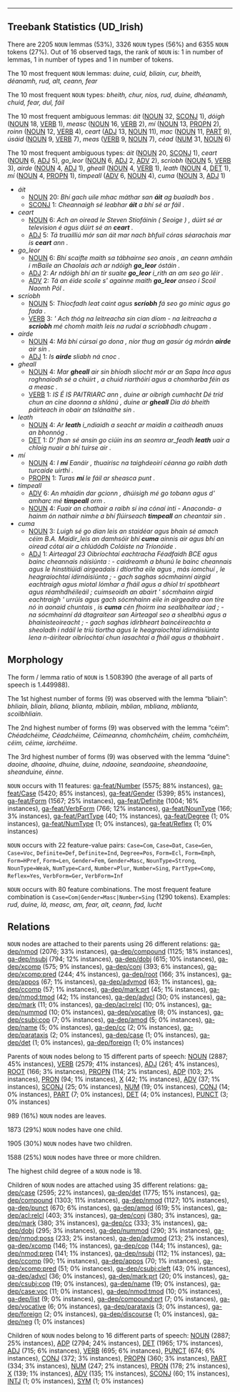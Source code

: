 

--------------------------------------------------------------------------------

## Treebank Statistics (UD_Irish)

There are 2205 `NOUN` lemmas (53%), 3326 `NOUN` types (56%) and 6355 `NOUN` tokens (27%).
Out of 16 observed tags, the rank of `NOUN` is: 1 in number of lemmas, 1 in number of types and 1 in number of tokens.

The 10 most frequent `NOUN` lemmas: <em>duine, cuid, bliain, cur, bheith, déanamh, rud, alt, ceann, fear</em>

The 10 most frequent `NOUN` types:  <em>bheith, chur, níos, rud, duine, dhéanamh, chuid, fear, dul, fáil</em>

The 10 most frequent ambiguous lemmas: <em>áit</em> ([NOUN]() 32, [SCONJ]() 1), <em>dóigh</em> ([NOUN]() 18, [VERB]() 1), <em>measc</em> ([NOUN]() 16, [VERB]() 2), <em>mí</em> ([NOUN]() 13, [PROPN]() 2), <em>roinn</em> ([NOUN]() 12, [VERB]() 4), <em>ceart</em> ([ADJ]() 13, [NOUN]() 11), <em>mac</em> ([NOUN]() 11, [PART]() 9), <em>úsáid</em> ([NOUN]() 9, [VERB]() 7), <em>meas</em> ([VERB]() 9, [NOUN]() 7), <em>céad</em> ([NUM]() 31, [NOUN]() 6)

The 10 most frequent ambiguous types:  <em>áit</em> ([NOUN]() 20, [SCONJ]() 1), <em>ceart</em> ([NOUN]() 6, [ADJ]() 5), <em>go_leor</em> ([NOUN]() 6, [ADJ]() 2, [ADV]() 2), <em>scríobh</em> ([NOUN]() 5, [VERB]() 3), <em>airde</em> ([NOUN]() 4, [ADJ]() 1), <em>gheall</em> ([NOUN]() 4, [VERB]() 1), <em>leath</em> ([NOUN]() 4, [DET]() 1), <em>mí</em> ([NOUN]() 4, [PROPN]() 1), <em>timpeall</em> ([ADV]() 6, [NOUN]() 4), <em>cuma</em> ([NOUN]() 3, [ADJ]() 1)


* <em>áit</em>
  * [NOUN]() 20: <em>Bhí gach uile mhac máthar san <b>áit</b> ag bualadh bos .</em>
  * [SCONJ]() 1: <em>Cheannaigh sé leabhar <b>áit</b> a bhí sé ar fáil .</em>
* <em>ceart</em>
  * [NOUN]() 6: <em>Ach an oiread le Steven Stiofáinín ( Seoige ) , dúirt sé ar television é agus dúirt sé an <b>ceart</b> .</em>
  * [ADJ]() 5: <em>Tá truailliú mór san áit mar nach bhfuil córas séarachais mar is <b>ceart</b> ann .</em>
* <em>go_leor</em>
  * [NOUN]() 6: <em>Bhí scaifte maith sa tábhairne seo anois , an ceann amháin i mBaile an Chaolais ach ar ndóigh <b>go_leor</b> óstáin .</em>
  * [ADJ]() 2: <em>Ar ndóigh bhí an tír suaite <b>go_leor</b> i_rith an am seo go léir .</em>
  * [ADV]() 2: <em>Tá an éide scoile s' againne maith <b>go_leor</b> anseo i Scoil Naomh Pól .</em>
* <em>scríobh</em>
  * [NOUN]() 5: <em>Thiocfadh leat caint agus <b>scríobh</b> fá seo go minic agus go fada .</em>
  * [VERB]() 3: <em>' Ach thóg na leitreacha sin cian díom - na leitreacha a <b>scríobh</b> mé chomh maith leis na rudaí a scríobhadh chugam .</em>
* <em>airde</em>
  * [NOUN]() 4: <em>Má bhí cúrsaí go dona , níor thug an gasúr óg mórán <b>airde</b> air sin .</em>
  * [ADJ]() 1: <em>Is <b>airde</b> sliabh ná cnoc .</em>
* <em>gheall</em>
  * [NOUN]() 4: <em>Mar <b>gheall</b> air sin bhíodh sliocht mór ar an Sapa Inca agus roghnaíodh sé a chúirt , a chuid riarthóirí agus a chomharba féin as a measc .</em>
  * [VERB]() 1: <em>IS É IS PAITRIARC ann , duine ar oibrigh cumhacht Dé tríd chun an cine daonna a shlánú , duine ar <b>gheall</b> Dia dó bheith páirteach in obair an tslánaithe sin .</em>
* <em>leath</em>
  * [NOUN]() 4: <em>Ar <b>leath</b> i_ndiaidh a seacht ar maidin a caitheadh anuas an bhonnóg .</em>
  * [DET]() 1: <em>D' fhan sé ansin go ciúin ins an seomra ar_feadh <b>leath</b> uair a chloig nuair a bhí tuirse air .</em>
* <em>mí</em>
  * [NOUN]() 4: <em>I <b>mí</b> Eanáir , thuairisc na taighdeoirí céanna go raibh dath turcaide uirthi .</em>
  * [PROPN]() 1: <em>Turas <b>mí</b> le fáil ar sheasca punt .</em>
* <em>timpeall</em>
  * [ADV]() 6: <em>An mhaidin dar gcionn , dhúisigh mé go tobann agus d' amharc mé <b>timpeall</b> orm .</em>
  * [NOUN]() 4: <em>Fuair an chathair a raibh sí ina cónaí inti - Anaconda- a hainm ón nathair nimhe a bhí flúirseach <b>timpeall</b> an cheantair sin .</em>
* <em>cuma</em>
  * [NOUN]() 3: <em>Luigh sé go dian leis an staidéar agus bhain sé amach céim B.A. Maidir_leis an damhsóir bhí <b>cuma</b> ainnis air agus bhí an oiread cótaí air a chlúdódh Coláiste na Tríonóide .</em>
  * [ADJ]() 1: <em>Airteagal 23 Oibríochtaí eachtracha Féadfaidh BCE agus bainc cheannais náisiúnta : - caidreamh a bhunú le bainc cheannais agus le hinstitiúidí airgeadais i dtíortha eile agus , más iomchuí , le heagraíochtaí idirnáisiúnta ; - gach saghas sócmhainní airgid eachtraigh agus miotal lómhar a fháil agus a dhíol trí spotbheart agus réamhdhéileáil ; cuimseoidh an abairt ' sócmhainn airgid eachtraigh ' urrúis agus gach sócmhainn eile in airgeadra aon tíre nó in aonaid chuntais , is <b>cuma</b> cén fhoirm ina sealbhaítear iad ; - na sócmhainní dá dtagraítear san Airteagal seo a shealbhú agus a bhainisteoireacht ; - gach saghas idirbheart baincéireachta a sheoladh i ndáil le tríú tíortha agus le heagraíochtaí idirnáisiúnta lena n-áirítear oibríochtaí chun iasachtaí a fháil agus a thabhairt .</em>

## Morphology

The form / lemma ratio of `NOUN` is 1.508390 (the average of all parts of speech is 1.449988).

The 1st highest number of forms (9) was observed with the lemma “bliain”: <em>bhliain, bliain, bliana, blianta, mbliain, mblian, mbliana, mblianta, scoilbhliain</em>.

The 2nd highest number of forms (9) was observed with the lemma “céim”: <em>Chéadchéime, Céadchéime, Céimeanna, chomhchéim, chéim, comhchéim, céim, céime, iarchéime</em>.

The 3rd highest number of forms (9) was observed with the lemma “duine”: <em>daoine, dhaoine, dhuine, duine, ndaoine, seandaoine, sheandaoine, sheanduine, éinne</em>.

`NOUN` occurs with 11 features: [ga-feat/Number]() (5575; 88% instances), [ga-feat/Case]() (5420; 85% instances), [ga-feat/Gender]() (5399; 85% instances), [ga-feat/Form]() (1567; 25% instances), [ga-feat/Definite]() (1004; 16% instances), [ga-feat/VerbForm]() (766; 12% instances), [ga-feat/NounType]() (166; 3% instances), [ga-feat/PartType]() (40; 1% instances), [ga-feat/Degree]() (1; 0% instances), [ga-feat/NumType]() (1; 0% instances), [ga-feat/Reflex]() (1; 0% instances)

`NOUN` occurs with 22 feature-value pairs: `Case=Com`, `Case=Dat`, `Case=Gen`, `Case=Voc`, `Definite=Def`, `Definite=Ind`, `Degree=Pos`, `Form=Ecl`, `Form=Emph`, `Form=HPref`, `Form=Len`, `Gender=Fem`, `Gender=Masc`, `NounType=Strong`, `NounType=Weak`, `NumType=Card`, `Number=Plur`, `Number=Sing`, `PartType=Comp`, `Reflex=Yes`, `VerbForm=Ger`, `VerbForm=Inf`

`NOUN` occurs with 80 feature combinations.
The most frequent feature combination is `Case=Com|Gender=Masc|Number=Sing` (1290 tokens).
Examples: <em>rud, duine, lá, measc, am, fear, alt, ceann, fad, lucht</em>


## Relations

`NOUN` nodes are attached to their parents using 26 different relations: [ga-dep/nmod]() (2076; 33% instances), [ga-dep/compound]() (1125; 18% instances), [ga-dep/nsubj]() (794; 12% instances), [ga-dep/dobj]() (615; 10% instances), [ga-dep/xcomp]() (575; 9% instances), [ga-dep/conj]() (393; 6% instances), [ga-dep/xcomp:pred]() (244; 4% instances), [ga-dep/root]() (166; 3% instances), [ga-dep/appos]() (67; 1% instances), [ga-dep/advmod]() (63; 1% instances), [ga-dep/ccomp]() (57; 1% instances), [ga-dep/mark:prt]() (45; 1% instances), [ga-dep/nmod:tmod]() (42; 1% instances), [ga-dep/advcl]() (30; 0% instances), [ga-dep/mark]() (11; 0% instances), [ga-dep/acl:relcl]() (10; 0% instances), [ga-dep/nummod]() (10; 0% instances), [ga-dep/vocative]() (8; 0% instances), [ga-dep/csubj:cop]() (7; 0% instances), [ga-dep/amod]() (5; 0% instances), [ga-dep/name]() (5; 0% instances), [ga-dep/cc]() (2; 0% instances), [ga-dep/parataxis]() (2; 0% instances), [ga-dep/case]() (1; 0% instances), [ga-dep/det]() (1; 0% instances), [ga-dep/foreign]() (1; 0% instances)

Parents of `NOUN` nodes belong to 15 different parts of speech: [NOUN]() (2887; 45% instances), [VERB]() (2579; 41% instances), [ADJ]() (261; 4% instances), [ROOT]() (166; 3% instances), [PROPN]() (114; 2% instances), [ADP]() (103; 2% instances), [PRON]() (94; 1% instances), [X]() (42; 1% instances), [ADV]() (37; 1% instances), [SCONJ]() (25; 0% instances), [NUM]() (19; 0% instances), [CONJ]() (14; 0% instances), [PART]() (7; 0% instances), [DET]() (4; 0% instances), [PUNCT]() (3; 0% instances)

989 (16%) `NOUN` nodes are leaves.

1873 (29%) `NOUN` nodes have one child.

1905 (30%) `NOUN` nodes have two children.

1588 (25%) `NOUN` nodes have three or more children.

The highest child degree of a `NOUN` node is 18.

Children of `NOUN` nodes are attached using 35 different relations: [ga-dep/case]() (2595; 22% instances), [ga-dep/det]() (1775; 15% instances), [ga-dep/compound]() (1303; 11% instances), [ga-dep/nmod]() (1127; 10% instances), [ga-dep/punct]() (670; 6% instances), [ga-dep/amod]() (619; 5% instances), [ga-dep/acl:relcl]() (403; 3% instances), [ga-dep/conj]() (380; 3% instances), [ga-dep/mark]() (380; 3% instances), [ga-dep/cc]() (333; 3% instances), [ga-dep/dobj]() (295; 3% instances), [ga-dep/nummod]() (290; 3% instances), [ga-dep/nmod:poss]() (233; 2% instances), [ga-dep/advmod]() (213; 2% instances), [ga-dep/xcomp]() (146; 1% instances), [ga-dep/cop]() (144; 1% instances), [ga-dep/nmod:prep]() (141; 1% instances), [ga-dep/nsubj]() (112; 1% instances), [ga-dep/ccomp]() (90; 1% instances), [ga-dep/appos]() (70; 1% instances), [ga-dep/xcomp:pred]() (51; 0% instances), [ga-dep/csubj:cleft]() (43; 0% instances), [ga-dep/advcl]() (36; 0% instances), [ga-dep/mark:prt]() (20; 0% instances), [ga-dep/csubj:cop]() (19; 0% instances), [ga-dep/name]() (19; 0% instances), [ga-dep/case:voc]() (11; 0% instances), [ga-dep/nmod:tmod]() (10; 0% instances), [ga-dep/list]() (9; 0% instances), [ga-dep/compound:prt]() (7; 0% instances), [ga-dep/vocative]() (6; 0% instances), [ga-dep/parataxis]() (3; 0% instances), [ga-dep/foreign]() (2; 0% instances), [ga-dep/discourse]() (1; 0% instances), [ga-dep/neg]() (1; 0% instances)

Children of `NOUN` nodes belong to 16 different parts of speech: [NOUN]() (2887; 25% instances), [ADP]() (2794; 24% instances), [DET]() (1965; 17% instances), [ADJ]() (715; 6% instances), [VERB]() (695; 6% instances), [PUNCT]() (674; 6% instances), [CONJ]() (372; 3% instances), [PROPN]() (360; 3% instances), [PART]() (334; 3% instances), [NUM]() (247; 2% instances), [PRON]() (178; 2% instances), [X]() (139; 1% instances), [ADV]() (135; 1% instances), [SCONJ]() (60; 1% instances), [INTJ]() (1; 0% instances), [SYM]() (1; 0% instances)

